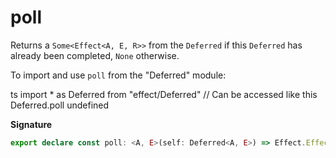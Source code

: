 # poll

Returns a `Some<Effect<A, E, R>>` from the `Deferred` if this `Deferred` has
already been completed, `None` otherwise.

To import and use `poll` from the "Deferred" module:

ts
import \* as Deferred from "effect/Deferred"
// Can be accessed like this
Deferred.poll
undefined

**Signature**

```ts
export declare const poll: <A, E>(self: Deferred<A, E>) => Effect.Effect<Option.Option<Effect.Effect<A, E>>>
```
